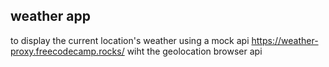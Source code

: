 ## weather app

to display the current location's weather using a mock api https://weather-proxy.freecodecamp.rocks/
wiht the geolocation browser api
